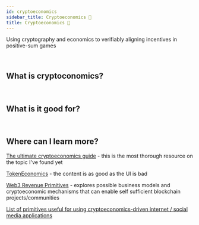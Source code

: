 ```yaml
---
id: cryptoeconomics
sidebar_title: Cryptoeconomics 💸
title: Cryptoeconomics 💸
---
```


Using cryptography and economics to verifiably aligning incentives in positive-sum games

<br>

## What is cryptoconomics?

<br>

## What is it good for?

<br>

## Where can I learn more? 

[The ultimate cryptoeconomics guide](https://theblockchainevangelist.com/#) - this is the most thorough resource on the topic I've found yet

[TokenEconomics](http://tokenengineering.net/) - the content is as good as the UI is bad

[Web3 Revenue Primitives](https://github.com/FEMBusinessModelsRing/web3_revenue_primitives/) - explores possible business models and cryptoeconomic mechanisms that can enable self sufficient blockchain projects/communities

[List of primitives useful for using cryptoeconomics-driven internet / social media applications](https://ethresear.ch/t/list-of-primitives-useful-for-using-cryptoeconomics-driven-internet-social-media-applications/3198)

<br>


